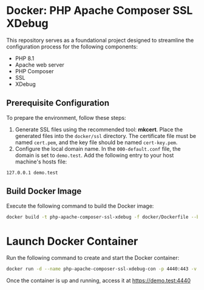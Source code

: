 # Docker: PHP Apache Composer SSL XDebug

This repository serves as a foundational project designed to streamline the configuration process for the following components:
- PHP 8.1
- Apache web server
- PHP Composer
- SSL
- XDebug 

## Prerequisite Configuration
To prepare the environment, follow these steps:
1. Generate SSL files using the recommended tool: **mkcert**. Place the generated files into the `docker/ssl` directory. The certificate file must be named `cert.pem`, and the key file should be named `cert-key.pem`.
2. Configure the local domain name. In the `000-default.conf` file, the domain is set to `demo.test`. Add the following entry to your host machine's hosts file:

```
127.0.0.1 demo.test
```

## Build Docker Image
Execute the following command to build the Docker image:
```bash
docker build -t php-apache-composer-ssl-xdebug -f docker/Dockerfile --build-arg DEMO_USERNAME=xxx --build-arg DEMO_PASSWORD=xxx .
```

# Launch Docker Container
Run the following command to create and start the Docker container:
```bash
docker run -d --name php-apache-composer-ssl-xdebug-con -p 4440:443 -v "$(pwd)":/var/www/html php-apache-composer-ssl-xdebug
```

Once the container is up and running, access it at https://demo.test:4440
